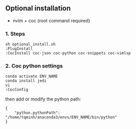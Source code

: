 ## Optional installation
- nvim + coc (root command required)
### 1. Steps
```
sh optional_install.sh
:PlugInstall
:CocInstall coc-json coc-python coc-snippets coc-vimlsp
```
### 2. Coc python settings
```
conda activate ENV_NAME
conda install jedi
vi
:CocConfig
```
then add or modify the python path:
```
{
    "python.pythonPath": "/home/tqminh/anaconda3/envs/ENV_NAME/bin/python"
}
```
